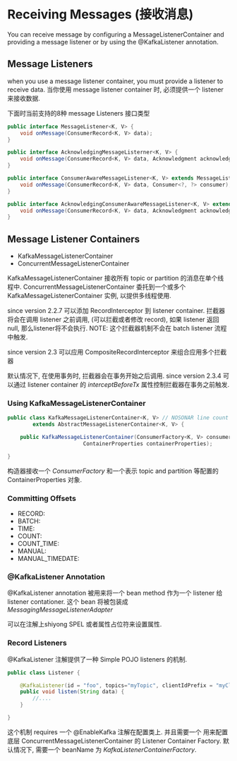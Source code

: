 # Receiving Messages (接收消息)
You can receive message by configuring a MessageListenerContainer and providing a
message listener or by using the @KafkaListener annotation.

## Message Listeners

when you use a message listener container, you must provide a listener to receive data.
当你使用 message listener container 时, 必须提供一个 listener 来接收数据.

下面时当前支持的8种 message Listeners 接口类型
```java
public interface MessageListener<K, V> {
    void onMessage(ConsumerRecord<K, V> data);
}

public interface AcknowledgingMessageListerner<K, V> {
    void onMessage(ConsumerRecord<K, V> data, Acknowledgment acknowledgment);
}

public interface ConsumerAwareMessageListener<K, V> extends MessageListener<K, V> {
    void onMessage(ConsumerRecord<K, V> data, Consumer<?, ?> consumer);
}

public interface AcknowledgingConsumerAwareMessageListener<K, V> extends Message<K, V> {
    void onMessage(ConsumerRecord<K, V> data, Acknowledgment acknowledgment, Consumer<?, ?> consumer);
}

```

## Message Listener Containers

* KafkaMessageListenerContainer
* ConcurrentMessageListenerContainer

KafkaMessageListenerContainer 接收所有 topic or partition 的消息在单个线程中.
ConcurrentMessageListenerContainer 委托到一个或多个KafkaMessageListenerContainer 实例, 以提供多线程使用.

since version 2.2.7 可以添加 RecordInterceptor 到 listener container.
拦截器将会在调用 listener 之前调用, (可以拦截或者修改 record), 如果 listener 返回null, 那么listener将不会执行.
NOTE: 这个拦截器机制不会在 batch listener 流程中触发.


since version 2.3 可以应用 CompositeRecordInterceptor 来组合应用多个拦截器

默认情况下, 在使用事务时, 拦截器会在事务开始之后调用.
since version 2.3.4 可以通过 listener container 的 *interceptBeforeTx* 属性控制拦截器在事务之前触发.


### Using KafkaMessageListenerContainer

```java
public class KafkaMessageListenerContainer<K, V> // NOSONAR line count
		extends AbstractMessageListenerContainer<K, V> {

    public KafkaMessageListenerContainer(ConsumerFactory<K, V> consumerFactory,
                        ContainerProperties containerProperties);

}
```

构造器接收一个 *ConsumerFactory* 和一个表示 topic and partition 等配置的 ContainerProperties 对象.

### Committing Offsets

* RECORD: 
* BATCH:
* TIME:
* COUNT:
* COUNT_TIME:
* MANUAL:
* MANUAL_TIMEDATE:

### @KafkaListener Annotation
@KafkaListener annotation 被用来将一个 bean method 作为一个 listener 给 listener contationer.
这个 bean 将被包装成 *MessagingMessageListenerAdapter*

可以在注解上shiyong SPEL 或者属性占位符来设置属性.


### Record Listeners

@KafkaListener 注解提供了一种 Simple POJO listeners 的机制.
```java
public class Listener {

    @KafkaListener(id = "foo", topics="myTopic", clientIdPrefix = "myClientId")
    public void listen(String data) {
        //....
    }

}
```

这个机制 requires 一个 @EnableKafka 注解在配置类上. 并且需要一个
用来配置底层 ConcurrentMessageListenerContainer 的 Listener Container Factory.
默认情况下, 需要一个 beanName 为 *KafkaListenerContainerFactory*.


